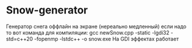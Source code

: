 # Snow-generator
Генератор снега оффлайн на экране (нереально медленный)
если надо то вот команда для компиляции: gcc newSnow.cpp -static -lgdi32 -std=c++20 -fopenmp -lstdc++ -o snow.exe
На GDI эффектах работает
